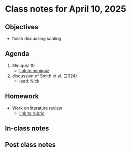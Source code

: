# Class notes for April 10, 2025

## Objectives
- finish discussing scaling

## Agenda
1. Miniquiz 10
	- [link to miniquiz](../miniquizzes/miniquiz10_04.10.2025.pdf)
2. discussion of Smith et al. (2024)
	- lead: Nick

## Homework
- Work on literature review
	- [link to rubric](../rubrics/review_rubric.md)

## In-class notes

## Post class notes